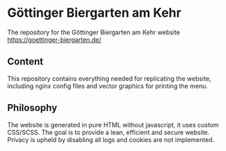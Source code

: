 # Göttinger Biergarten am Kehr

The repository for the Göttinger Biergarten am Kehr website
https://goettinger-biergarten.de/

## Content

This repository contains everything needed for replicating the website,
including nginx config files and vector graphics for printing the menu.

## Philosophy

The website is generated in pure HTML without javascript, it uses custom
CSS/SCSS. The goal is to provide a lean, efficient and secure website.
Privacy is upheld by disabling all logs and cookies are not implemented.
